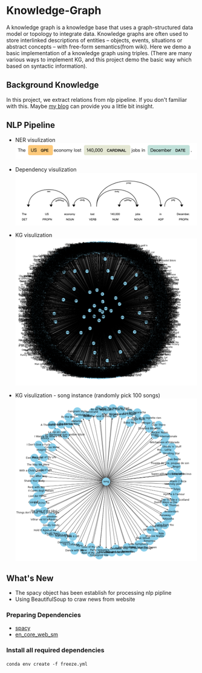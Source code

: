 # Knowledge-Graph


A knowledge graph is a knowledge base that uses a graph-structured data model or topology to integrate data. Knowledge graphs are often used to store interlinked descriptions of entities – objects, events, situations or abstract concepts – with free-form semantics(from wiki). 
Here we demo a basic implementation of a knowledge graph using triples. (There are many various ways to implement KG, and this project demo the basic way which based on syntactic information). 

## Background Knowledge
In this project, we extract relations  from nlp pipeline. If you don't familiar with this. Maybe [my blog](https://haoweihohoho.medium.com/brief-introduce-semantics-syntax-9b84174de947) can provide you a little bit insight.

## NLP Pipeline 
- NER visulization
![img](https://github.com/HaoWeiHe/Knowledge-Graph/blob/main/Img/NER_example.png)

- Dependency visulization
![img](https://github.com/HaoWeiHe/Knowledge-Graph/blob/main/Img/Dependency_example.png)

- KG visulization
![img](https://github.com/HaoWeiHe/Knowledge-Graph/blob/main/Img/graph.png)

- KG visulization - song instance (randomly pick 100 songs)
![img](https://github.com/HaoWeiHe/Knowledge-Graph/blob/main/Img/songs.png)
## What's New
*  The spacy object has been establish for processing nlp pipline
*  Using BeautifulSoup to craw news from website


### Preparing Dependencies
* [spacy](https://spacy.io/usage)
* [en_core_web_sm](https://spacy.io/usage)

### Install all required dependencies
```conda env create -f freeze.yml```
